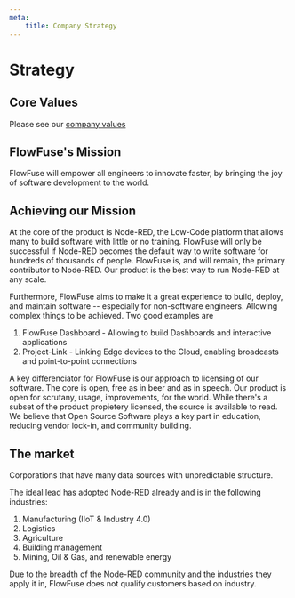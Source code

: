 ```yaml
---
meta:
    title: Company Strategy
---
```


# Strategy

## Core Values

Please see our [company values](/handbook/company/values/)

## FlowFuse's Mission

FlowFuse will empower all engineers to innovate faster, by bringing the joy of software development to the world.

## Achieving our Mission

At the core of the product is Node-RED, the Low-Code platform that allows many
to build software with little or no training. FlowFuse will only be successful if
Node-RED becomes the default way to write software for hundreds of thousands of people.
FlowFuse is, and will remain, the primary contributor to Node-RED. Our product is
the best way to run Node-RED at any scale.

Furthermore, FlowFuse aims to make it a great experience to build, deploy, and
maintain software -- especially for non-software engineers. Allowing complex things
to be achieved. Two good examples are
1. FlowFuse Dashboard - Allowing to build Dashboards and interactive applications
1. Project-Link - Linking Edge devices to the Cloud, enabling broadcasts and point-to-point connections

A key differenciator for FlowFuse is our approach to licensing of our software.
The core is open, free as in beer and as in speech. Our product is open for scrutany,
usage, improvements, for the world. While there's a subset of the product
propietery licensed, the source is available to read. We believe that Open Source
Software plays a key part in education, reducing vendor lock-in, and community building.

## The market

Corporations that have many data sources with unpredictable structure.

The ideal lead has adopted Node-RED already and is in the following industries:
1. Manufacturing (IIoT & Industry 4.0)
1. Logistics
1. Agriculture
1. Building management
1. Mining, Oil & Gas, and renewable energy

Due to the breadth of the Node-RED community and the industries they
apply it in, FlowFuse does not qualify customers based on industry.